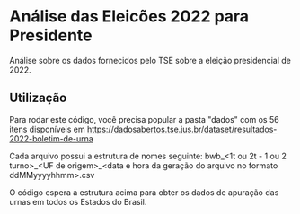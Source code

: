 # Análise das Eleicões 2022 para Presidente
Análise sobre os dados fornecidos pelo TSE sobre a eleição presidencial de 2022.

## Utilização
Para rodar este código, você precisa popular a pasta "dados" com os 56 itens disponíveis em https://dadosabertos.tse.jus.br/dataset/resultados-2022-boletim-de-urna


Cada arquivo possui a estrutura de nomes seguinte: bwb\_\<1t ou 2t - 1 ou 2 turno\>\_\<UF de origem\>\_\<data e hora da geração do arquivo no formato ddMMyyyyhhmm\>.csv


O código espera a estrutura acima para obter os dados de apuração das urnas em todos os Estados do Brasil.
